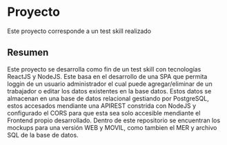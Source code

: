 # Proyecto

Este proyecto corresponde a un test skill realizado 

## Resumen

Este proyecto se desarrolla como fin de un test skill con tecnologías ReactJS y NodeJS. Este basa en el desarrollo de una SPA que permita loggin de un usuario administrador el cual puede agregar/eliminar de un trabajador o editar los datos existentes en la base datos. Estos datos se almacenan en una base de datos relacional gestiando por PostgreSQL, estos accesados mendiante una APIREST constrida con NodeJS y configurado el CORS para que esta sea solo accesible mendiante el Frontend propio desarrollado. Dentro de este repositorio se encuentran los mockups para una versión WEB y MOVIL, como tambien el MER y archivo SQL de la base de datos.

